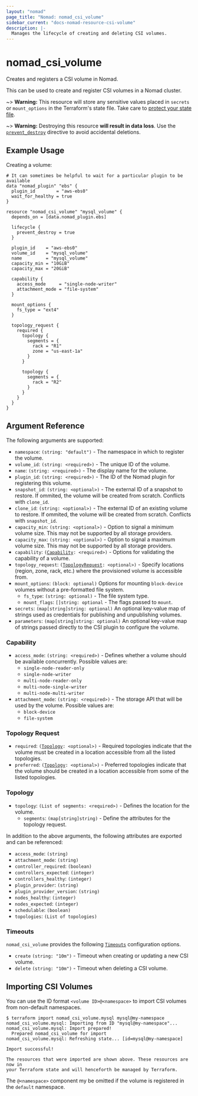 ```yaml
---
layout: "nomad"
page_title: "Nomad: nomad_csi_volume"
sidebar_current: "docs-nomad-resource-csi-volume"
description: |-
  Manages the lifecycle of creating and deleting CSI volumes.
---
```


# nomad_csi_volume

Creates and registers a CSI volume in Nomad.

This can be used to create and register CSI volumes in a Nomad cluster.

~> **Warning:** This resource will store any sensitive values placed in
  `secrets` or `mount_options` in the Terraform's state file. Take care to
  [protect your state file](/docs/state/sensitive-data.html).

~> **Warning:** Destroying this resource **will result in data loss**. Use the
  [`prevent_destroy`][tf_docs_prevent_destroy] directive to avoid accidental
  deletions.

## Example Usage

Creating a volume:

```hcl
# It can sometimes be helpful to wait for a particular plugin to be available
data "nomad_plugin" "ebs" {
  plugin_id        = "aws-ebs0"
  wait_for_healthy = true
}

resource "nomad_csi_volume" "mysql_volume" {
  depends_on = [data.nomad_plugin.ebs]

  lifecycle {
    prevent_destroy = true
  }

  plugin_id    = "aws-ebs0"
  volume_id    = "mysql_volume"
  name         = "mysql_volume"
  capacity_min = "10GiB"
  capacity_max = "20GiB"

  capability {
    access_mode     = "single-node-writer"
    attachment_mode = "file-system"
  }

  mount_options {
    fs_type = "ext4"
  }

  topology_request {
    required {
      topology {
        segments = {
          rack = "R1"
          zone = "us-east-1a"
        }
      }

      topology {
        segments = {
          rack = "R2"
        }
      }
    }
  }
}
```

## Argument Reference

The following arguments are supported:

- `namespace`: `(string: "default")` - The namespace in which to register the volume.
- `volume_id`: `(string: <required>)` - The unique ID of the volume.
- `name`: `(string: <required>)` - The display name for the volume.
- `plugin_id`: `(string: <required>)` - The ID of the Nomad plugin for registering this volume.
- `snapshot_id`: `(string: <optional>)` - The external ID of a snapshot to restore. If ommited, the volume will be created from scratch. Conflicts with `clone_id`.
- `clone_id`: `(string: <optional>)` - The external ID of an existing volume to restore. If ommited, the volume will be created from scratch. Conflicts with `snapshot_id`.
- `capacity_min`: `(string: <optional>)` - Option to signal a minimum volume size. This may not be supported by all storage providers.
- `capacity_max`: `(string: <optional>)` - Option to signal a maximum volume size. This may not be supported by all storage providers.
- `capability`: `(`[`Capability`](#capability-1)`: <required>)` - Options for validating the capability of a volume.
- `topology_request`: `(`[`TopologyRequest`](#topology-request)`: <optional>)` - Specify locations (region, zone, rack, etc.) where the provisioned volume is accessible from.
- `mount_options`: `(block: optional)` Options for mounting `block-device` volumes without a pre-formatted file system.
  - `fs_type`: `(string: optional)` - The file system type.
  - `mount_flags`: `[]string: optional` - The flags passed to `mount`.
- `secrets`: `(map[string]string: optional)` An optional key-value map of strings used as credentials for publishing and unpublishing volumes.
- `parameters`: `(map[string]string: optional)` An optional key-value map of strings passed directly to the CSI plugin to configure the volume.

### Capability

- `access_mode`: `(string: <required>)` - Defines whether a volume should be available concurrently. Possible values are:
  - `single-node-reader-only`
  - `single-node-writer`
  - `multi-node-reader-only`
  - `multi-node-single-writer`
  - `multi-node-multi-writer`
- `attachment_mode`: `(string: <required>)` - The storage API that will be used by the volume. Possible values are:
  - `block-device`
  - `file-system`

### Topology Request

- `required`: `(`[`Topology`](#topology)`: <optional>)` - Required topologies indicate that the volume must be created in a location accessible from all the listed topologies.
- `preferred`: `(`[`Topology`](#topology)`: <optional>)` - Preferred topologies indicate that the volume should be created in a location accessible from some of the listed topologies.

### Topology

- `topology`: `(List of segments: <required>)` - Defines the location for the volume.
  - `segments`: `(map[string]string)` - Define the attributes for the topology request.

In addition to the above arguments, the following attributes are exported and
can be referenced:

- `access_mode`: `(string)`
- `attachment_mode`: `(string)`
- `controller_required`: `(boolean)`
- `controllers_expected`: `(integer)`
- `controllers_healthy`: `(integer)`
- `plugin_provider`: `(string)`
- `plugin_provider_version`: `(string)`
- `nodes_healthy`: `(integer)`
- `nodes_expected`: `(integer)`
- `schedulable`: `(boolean)`
- `topologies`: `(List of topologies)`

### Timeouts

`nomad_csi_volume` provides the following [`Timeouts`][tf_docs_timeouts]
configuration options.

- `create` `(string: "10m")` - Timeout when creating or updating a new CSI volume.
- `delete` `(string: "10m")` - Timeout when deleting a CSI volume.

## Importing CSI Volumes

You can use the ID format `<volume ID>@<namespace>` to import CSI volumes from
non-default namespaces.

```console
$ terraform import nomad_csi_volume.mysql mysql@my-namespace
nomad_csi_volume.mysql: Importing from ID "mysql@my-namespace"...
nomad_csi_volume.mysql: Import prepared!
  Prepared nomad_csi_volume for import
nomad_csi_volume.mysql: Refreshing state... [id=mysql@my-namespace]

Import successful!

The resources that were imported are shown above. These resources are now in
your Terraform state and will henceforth be managed by Terraform.
```

The `@<namespace>` component my be omitted if the volume is registered in the
`default` namespace.

[tf_docs_timeouts]: https://www.terraform.io/docs/configuration/blocks/resources/syntax.html#operation-timeouts
[tf_docs_prevent_destroy]: https://developer.hashicorp.com/terraform/language/meta-arguments/lifecycle#prevent_destroy
